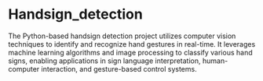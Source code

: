 # Handsign_detection
The Python-based handsign detection project utilizes computer vision techniques to identify and recognize hand gestures in real-time. It leverages machine learning algorithms and image processing to classify various hand signs, enabling applications in sign language interpretation, human-computer interaction, and gesture-based control systems.
